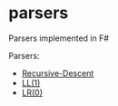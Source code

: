 # parsers
Parsers implemented in F#

Parsers:
- [Recursive-Descent](rd1-parser.fsx)
- [LL(1)](ll1-parser.fsx)
- [LR(0)](lr0-parser.fsx)

